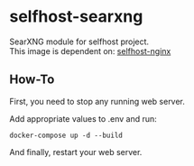 # selfhost-searxng
SearXNG module for selfhost project.<br>
This image is dependent on: [selfhost-nginx](https://github.com/AustralEpitech/selfhost-nginx)

## How-To
First, you need to stop any running web server.

Add appropriate values to .env and run:
```console
docker-compose up -d --build
```

And finally, restart your web server.
